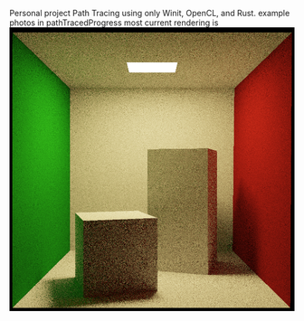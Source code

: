 Personal project Path Tracing using only Winit, OpenCL, and Rust.
example photos in pathTracedProgress 
most current rendering is 
![CornellB15](https://github.com/12465132/ROCL/blob/main/pathTracingProgress%2FCornellB26.PNG)
